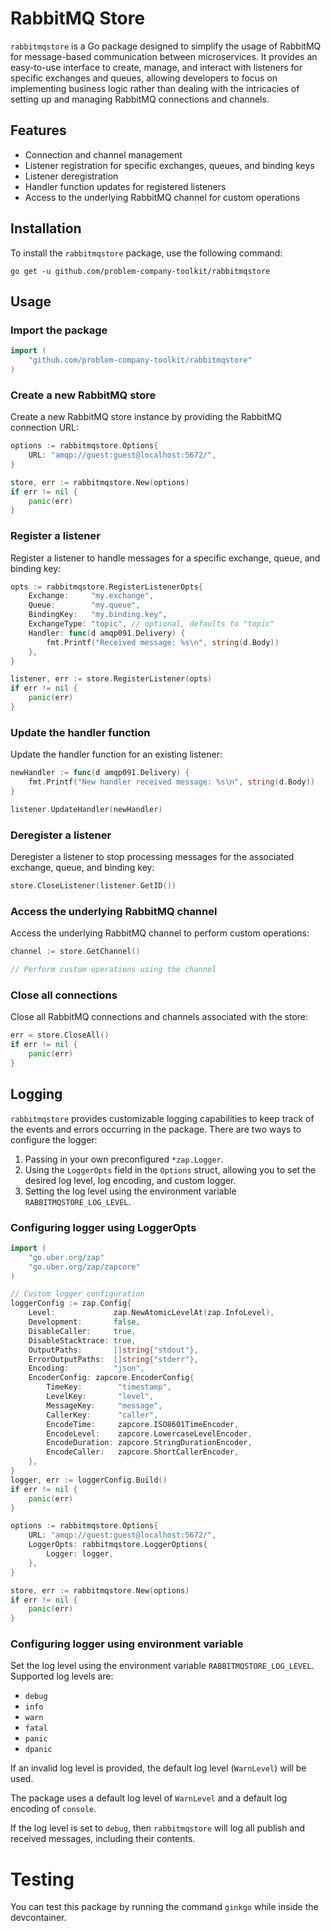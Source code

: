 # RabbitMQ Store

`rabbitmqstore` is a Go package designed to simplify the usage of RabbitMQ for message-based communication between microservices. It provides an easy-to-use interface to create, manage, and interact with listeners for specific exchanges and queues, allowing developers to focus on implementing business logic rather than dealing with the intricacies of setting up and managing RabbitMQ connections and channels.

## Features

- Connection and channel management
- Listener registration for specific exchanges, queues, and binding keys
- Listener deregistration
- Handler function updates for registered listeners
- Access to the underlying RabbitMQ channel for custom operations

## Installation

To install the `rabbitmqstore` package, use the following command:

```
go get -u github.com/problem-company-toolkit/rabbitmqstore
```

## Usage

### Import the package

```go
import (
	"github.com/problem-company-toolkit/rabbitmqstore"
)
```

### Create a new RabbitMQ store

Create a new RabbitMQ store instance by providing the RabbitMQ connection URL:

```go
options := rabbitmqstore.Options{
	URL: "amqp://guest:guest@localhost:5672/",
}

store, err := rabbitmqstore.New(options)
if err != nil {
	panic(err)
}
```

### Register a listener

Register a listener to handle messages for a specific exchange, queue, and binding key:

```go
opts := rabbitmqstore.RegisterListenerOpts{
	Exchange:     "my.exchange",
	Queue:        "my.queue",
	BindingKey:   "my.binding.key",
	ExchangeType: "topic", // optional, defaults to "topic"
	Handler: func(d amqp091.Delivery) {
		fmt.Printf("Received message: %s\n", string(d.Body))
	},
}

listener, err := store.RegisterListener(opts)
if err != nil {
	panic(err)
}
```

### Update the handler function

Update the handler function for an existing listener:

```go
newHandler := func(d amqp091.Delivery) {
	fmt.Printf("New handler received message: %s\n", string(d.Body))
}

listener.UpdateHandler(newHandler)
```

### Deregister a listener

Deregister a listener to stop processing messages for the associated exchange, queue, and binding key:

```go
store.CloseListener(listener.GetID())
```

### Access the underlying RabbitMQ channel

Access the underlying RabbitMQ channel to perform custom operations:

```go
channel := store.GetChannel()

// Perform custom operations using the channel
```

### Close all connections

Close all RabbitMQ connections and channels associated with the store:

```go
err = store.CloseAll()
if err != nil {
	panic(err)
}
```

## Logging

`rabbitmqstore` provides customizable logging capabilities to keep track of the events and errors occurring in the package. There are two ways to configure the logger:

1. Passing in your own preconfigured `*zap.Logger`.
2. Using the `LoggerOpts` field in the `Options` struct, allowing you to set the desired log level, log encoding, and custom logger.
3. Setting the log level using the environment variable `RABBITMQSTORE_LOG_LEVEL`.

### Configuring logger using LoggerOpts

```go
import (
	"go.uber.org/zap"
	"go.uber.org/zap/zapcore"
)

// Custom logger configuration
loggerConfig := zap.Config{
	Level:             zap.NewAtomicLevelAt(zap.InfoLevel),
	Development:       false,
	DisableCaller:     true,
	DisableStacktrace: true,
	OutputPaths:       []string{"stdout"},
	ErrorOutputPaths:  []string{"stderr"},
	Encoding:          "json",
	EncoderConfig: zapcore.EncoderConfig{
		TimeKey:        "timestamp",
		LevelKey:       "level",
		MessageKey:     "message",
		CallerKey:      "caller",
		EncodeTime:     zapcore.ISO8601TimeEncoder,
		EncodeLevel:    zapcore.LowercaseLevelEncoder,
		EncodeDuration: zapcore.StringDurationEncoder,
		EncodeCaller:   zapcore.ShortCallerEncoder,
	},
}
logger, err := loggerConfig.Build()
if err != nil {
	panic(err)
}

options := rabbitmqstore.Options{
	URL: "amqp://guest:guest@localhost:5672/",
	LoggerOpts: rabbitmqstore.LoggerOptions{
		Logger: logger,
	},
}

store, err := rabbitmqstore.New(options)
if err != nil {
	panic(err)
}
```

### Configuring logger using environment variable

Set the log level using the environment variable `RABBITMQSTORE_LOG_LEVEL`. Supported log levels are:

- `debug`
- `info`
- `warn`
- `fatal`
- `panic`
- `dpanic`

If an invalid log level is provided, the default log level (`WarnLevel`) will be used.

The package uses a default log level of `WarnLevel` and a default log encoding of `console`.

If the log level is set to `debug`, then `rabbitmqstore` will log all publish and received messages, including their contents.

# Testing

You can test this package by running the command `ginkgo` while inside the devcontainer.